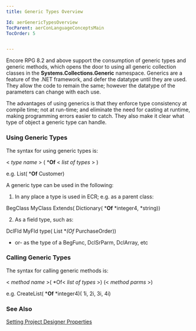 ```yaml
---
title: Generic Types Overview

Id: aerGenericTypesOverview
TocParent: aerConLanguageConceptsMain
TocOrder: 5


---
```


Encore RPG 8.2 and above support the consumption of generic types and generic methods, which opens the door to using all generic collection classes in the **Systems.Collections.Generic** namespace. Generics are a feature of the .NET framework, and defer the datatype until they are used. They allow the code to remain the same; however the datatype of the parameters can change with each use. 

The advantages of using generics is that they enforce type consistency at compile time; not at run-time; and eliminate the need for casting at runtime, making programming errors easier to catch. They also make it clear what type of object a generic type can handle. 

### Using Generic Types
The syntax for using generic types is:

&lt; *type name* &gt; ( ***Of** &lt; *list of types* &gt; ) 

e.g. List( ***Of** Customer) 

A generic type can be used in the following:

1. In any place a type is used in ECR; e.g. as a parent class: 

BegClass MyClass Extends( Dictionary( ***Of** *integer4, *string))<br /> 

2. As a field type, such as:

DclFld MyFld type( List **(*Of** PurchaseOrder)) 

- or- as the type of a BegFunc, DclSrParm, DclArray, etc 

### Calling Generic Types
The syntax for calling generic methods is:

&lt; *method name* &gt;( *Of&lt; *list of types* &gt;) (&lt; *method parms* &gt;) 

e.g. CreateList( ***Of** *integer4)( 1i, 2i, 3i, 4i) 
<span style="FONT-SIZE: 10pt; COLOR: navy; FONT-FAMILY: Arial" />

### See Also
[Setting Project Designer Properties](aerConDataGatePrintfileOverview.html) 
